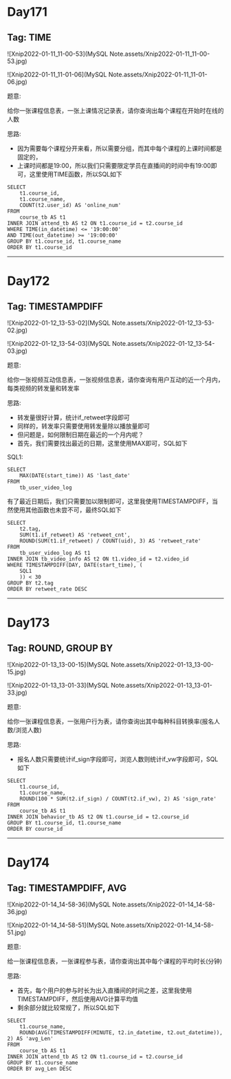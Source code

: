 # Day171

## Tag: TIME

![Xnip2022-01-11_11-00-53](MySQL Note.assets/Xnip2022-01-11_11-00-53.jpg)



![Xnip2022-01-11_11-01-06](MySQL Note.assets/Xnip2022-01-11_11-01-06.jpg)

题意:

给你一张课程信息表，一张上课情况记录表，请你查询出每个课程在开始时在线的人数







思路:

- 因为需要每个课程分开来看，所以需要分组，而其中每个课程的上课时间都是固定的，
- 上课时间都是19:00，所以我们只需要限定学员在直播间的时间中有19:00即可，这里使用TIME函数，所以SQL如下

```mysql
SELECT
    t1.course_id,
    t1.course_name,
    COUNT(t2.user_id) AS 'online_num'
FROM
    course_tb AS t1
INNER JOIN attend_tb AS t2 ON t1.course_id = t2.course_id
WHERE TIME(in_datetime) <= '19:00:00'
AND TIME(out_datetime) >= '19:00:00'
GROUP BY t1.course_id, t1.course_name
ORDER BY t1.course_id
```

<hr>













# Day172

## Tag: TIMESTAMPDIFF

![Xnip2022-01-12_13-53-02](MySQL Note.assets/Xnip2022-01-12_13-53-02.jpg)



![Xnip2022-01-12_13-54-03](MySQL Note.assets/Xnip2022-01-12_13-54-03.jpg)

题意:

给你一张视频互动信息表，一张视频信息表，请你查询有用户互动的近一个月内，每类视频的转发量和转发率





思路:

- 转发量很好计算，统计if_retweet字段即可
- 同样的，转发率只需要使用转发量除以播放量即可
- 但问题是，如何限制日期在最近的一个月内呢？
- 首先，我们需要找出最近的日期，这里使用MAX即可，SQL如下

SQL1:

```mysql
SELECT
	MAX(DATE(start_time)) AS 'last_date'
FROM
	tb_user_video_log
```





有了最近日期后，我们只需要加以限制即可，这里我使用TIMESTAMPDIFF，当然使用其他函数也未尝不可，最终SQL如下

```mysql
SELECT
    t2.tag,
    SUM(t1.if_retweet) AS 'retweet_cnt',
    ROUND(SUM(t1.if_retweet) / COUNT(uid), 3) AS 'retweet_rate'
FROM
    tb_user_video_log AS t1
INNER JOIN tb_video_info AS t2 ON t1.video_id = t2.video_id
WHERE TIMESTAMPDIFF(DAY, DATE(start_time), (
    SQL1
    )) < 30
GROUP BY t2.tag
ORDER BY retweet_rate DESC
```

<hr>











# Day173

## Tag: ROUND, GROUP BY

![Xnip2022-01-13_13-00-15](MySQL Note.assets/Xnip2022-01-13_13-00-15.jpg)



![Xnip2022-01-13_13-01-33](MySQL Note.assets/Xnip2022-01-13_13-01-33.jpg)

题意:

给你一张课程信息表，一张用户行为表，请你查询出其中每种科目转换率(报名人数/浏览人数)





思路:

- 报名人数只需要统计if_sign字段即可，浏览人数则统计if_vw字段即可，SQL如下

```mysql
SELECT
    t1.course_id,
    t1.course_name,
    ROUND(100 * SUM(t2.if_sign) / COUNT(t2.if_vw), 2) AS 'sign_rate'
FROM
    course_tb AS t1
INNER JOIN behavior_tb AS t2 ON t1.course_id = t2.course_id
GROUP BY t1.course_id, t1.course_name
ORDER BY course_id
```

<hr>











# Day174

## Tag: TIMESTAMPDIFF, AVG

![Xnip2022-01-14_14-58-36](MySQL Note.assets/Xnip2022-01-14_14-58-36.jpg)



![Xnip2022-01-14_14-58-51](MySQL Note.assets/Xnip2022-01-14_14-58-51.jpg)

题意:

给一张课程信息表，一张课程参与表，请你查询出其中每个课程的平均时长(分钟)





思路:

- 首先，每个用户的参与时长为出入直播间的时间之差，这里我使用TIMESTAMPDIFF，然后使用AVG计算平均值
- 剩余部分就比较常规了，所以SQL如下

```mysql
SELECT
    t1.course_name,
    ROUND(AVG(TIMESTAMPDIFF(MINUTE, t2.in_datetime, t2.out_datetime)), 2) AS 'avg_Len'
FROM
    course_tb AS t1
INNER JOIN attend_tb AS t2 ON t1.course_id = t2.course_id
GROUP BY t1.course_name
ORDER BY avg_Len DESC
```



